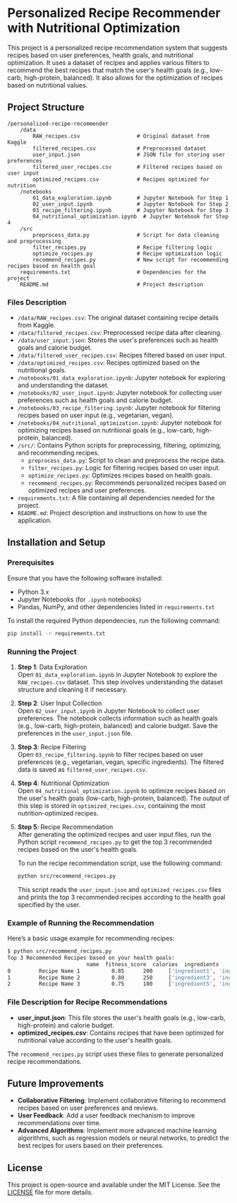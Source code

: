 # Personalized Recipe Recommender with Nutritional Optimization

This project is a personalized recipe recommendation system that suggests recipes based on user preferences, health goals, and nutritional optimization. It uses a dataset of recipes and applies various filters to recommend the best recipes that match the user's health goals (e.g., low-carb, high-protein, balanced). It also allows for the optimization of recipes based on nutritional values.

## Project Structure
```
/personalized-recipe-recommender
    /data
        RAW_recipes.csv                  # Original dataset from Kaggle
        filtered_recipes.csv             # Preprocessed dataset
        user_input.json                  # JSON file for storing user preferences
        filtered_user_recipes.csv        # Filtered recipes based on user input
        optimized_recipes.csv            # Recipes optimized for nutrition
    /notebooks
        01_data_exploration.ipynb        # Jupyter Notebook for Step 1
        02_user_input.ipynb              # Jupyter Notebook for Step 2
        03_recipe_filtering.ipynb        # Jupyter Notebook for Step 3
        04_nutritional_optimization.ipynb  # Jupyter Notebook for Step 4
    /src
        preprocess_data.py               # Script for data cleaning and preprocessing
        filter_recipes.py                # Recipe filtering logic
        optimize_recipes.py              # Recipe optimization logic
        recommend_recipes.py             # New script for recommending recipes based on health goal
    requirements.txt                     # Dependencies for the project
    README.md                            # Project description
```


### Files Description

- `/data/RAW_recipes.csv`: The original dataset containing recipe details from Kaggle.
- `/data/filtered_recipes.csv`: Preprocessed recipe data after cleaning.
- `/data/user_input.json`: Stores the user's preferences such as health goals and calorie budget.
- `/data/filtered_user_recipes.csv`: Recipes filtered based on user input.
- `/data/optimized_recipes.csv`: Recipes optimized based on the nutritional goals.
- `/notebooks/01_data_exploration.ipynb`: Jupyter notebook for exploring and understanding the dataset.
- `/notebooks/02_user_input.ipynb`: Jupyter notebook for collecting user preferences such as health goals and calorie budget.
- `/notebooks/03_recipe_filtering.ipynb`: Jupyter notebook for filtering recipes based on user input (e.g., vegetarian, vegan).
- `/notebooks/04_nutritional_optimization.ipynb`: Jupyter notebook for optimizing recipes based on nutritional goals (e.g., low-carb, high-protein, balanced).
- `/src/`: Contains Python scripts for preprocessing, filtering, optimizing, and recommending recipes.
    - `preprocess_data.py`: Script to clean and preprocess the recipe data.
    - `filter_recipes.py`: Logic for filtering recipes based on user input.
    - `optimize_recipes.py`: Optimizes recipes based on health goals.
    - `recommend_recipes.py`: Recommends personalized recipes based on optimized recipes and user preferences.
- `requirements.txt`: A file containing all dependencies needed for the project.
- `README.md`: Project description and instructions on how to use the application.

## Installation and Setup

### Prerequisites

Ensure that you have the following software installed:

- Python 3.x
- Jupyter Notebooks (for `.ipynb` notebooks)
- Pandas, NumPy, and other dependencies listed in `requirements.txt`

To install the required Python dependencies, run the following command:

```bash
pip install -r requirements.txt
```

### Running the Project

1. **Step 1**: Data Exploration  
   Open `01_data_exploration.ipynb` in Jupyter Notebook to explore the `RAW_recipes.csv` dataset. This step involves understanding the dataset structure and cleaning it if necessary.

2. **Step 2**: User Input Collection  
   Open `02_user_input.ipynb` in Jupyter Notebook to collect user preferences. The notebook collects information such as health goals (e.g., low-carb, high-protein, balanced) and calorie budget. Save the preferences in the `user_input.json` file.

3. **Step 3**: Recipe Filtering  
   Open `03_recipe_filtering.ipynb` to filter recipes based on user preferences (e.g., vegetarian, vegan, specific ingredients). The filtered data is saved as `filtered_user_recipes.csv`.

4. **Step 4**: Nutritional Optimization  
   Open `04_nutritional_optimization.ipynb` to optimize recipes based on the user's health goals (low-carb, high-protein, balanced). The output of this step is stored in `optimized_recipes.csv`, containing the most nutrition-optimized recipes.

5. **Step 5**: Recipe Recommendation  
   After generating the optimized recipes and user input files, run the Python script `recommend_recipes.py` to get the top 3 recommended recipes based on the user's health goals.

   To run the recipe recommendation script, use the following command:

   ```bash
   python src/recommend_recipes.py
   ```

   This script reads the `user_input.json` and `optimized_recipes.csv` files and prints the top 3 recommended recipes according to the health goal specified by the user.

### Example of Running the Recommendation

Here’s a basic usage example for recommending recipes:

```bash
$ python src/recommend_recipes.py
Top 3 Recommended Recipes based on your health goals:
                         name  fitness_score  calories  ingredients
0         Recipe Name 1          0.85      200     ['ingredient1', 'ingredient2']
1         Recipe Name 2          0.80      250     ['ingredient3', 'ingredient4']
2         Recipe Name 3          0.75      180     ['ingredient5', 'ingredient6']
```

### File Description for Recipe Recommendations

- **user_input.json**: This file stores the user's health goals (e.g., low-carb, high-protein) and calorie budget.
- **optimized_recipes.csv**: Contains recipes that have been optimized for nutritional value according to the user's health goals.

The `recommend_recipes.py` script uses these files to generate personalized recipe recommendations.

## Future Improvements

- **Collaborative Filtering**: Implement collaborative filtering to recommend recipes based on user preferences and reviews.
- **User Feedback**: Add a user feedback mechanism to improve recommendations over time.
- **Advanced Algorithms**: Implement more advanced machine learning algorithms, such as regression models or neural networks, to predict the best recipes for users based on their preferences.

## License

This project is open-source and available under the MIT License. See the [LICENSE](LICENSE) file for more details.
